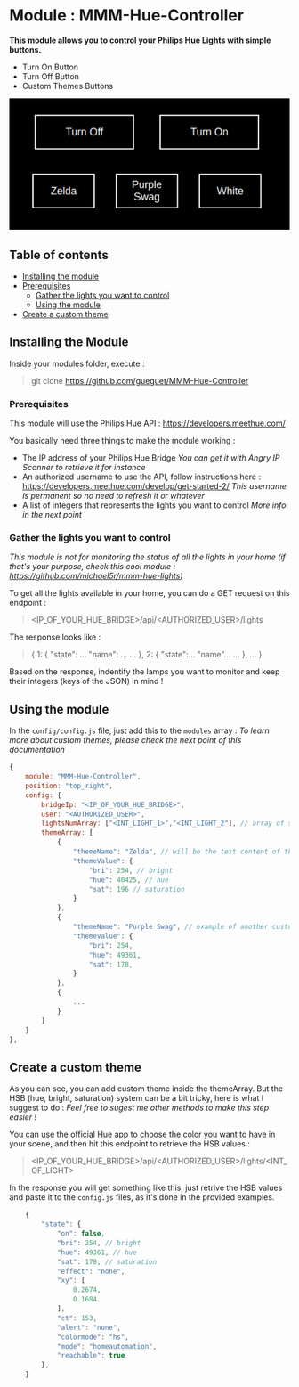 # Module : MMM-Hue-Controller

**This module allows you to control your Philips Hue Lights with simple buttons.**

-   Turn On Button
-   Turn Off Button
-   Custom Themes Buttons

![screenshot](assets/MMM-Hue-Controller-screenshot.png)

## Table of contents

-   [Installing the module](#installing-the-module)
-   [Prerequisites](#prerequisites)
    -   [Gather the lights you want to control](#gather-the-lights-you-want-to-control)
    -   [Using the module](#using-the-module)
-   [Create a custom theme](#create-a-custom-theme)

## Installing the Module

Inside your modules folder, execute :

> git clone https://github.com/gueguet/MMM-Hue-Controller

### Prerequisites

This module will use the Philips Hue API : https://developers.meethue.com/

You basically need three things to make the module working :

-   The IP address of your Philips Hue Bridge
    _You can get it with Angry IP Scanner to retrieve it for instance_
-   An authorized username to use the API, follow instructions here : https://developers.meethue.com/develop/get-started-2/
    _This username is permanent so no need to refresh it or whatever_
-   A list of integers that represents the lights you want to control
    _More info in the next point_

### Gather the lights you want to control

_This module is not for monitoring the status of all the lights in your home (if that's your purpose, check this cool module : https://github.com/michael5r/mmm-hue-lights)_

To get all the lights available in your home, you can do a GET request on this endpoint :

> <IP_OF_YOUR_HUE_BRIDGE>/api/<AUTHORIZED_USER>/lights

The response looks like :

> {
> 1: {
> "state": ...
> "name": ...
> ...
> },
> 2: {
> "state":...
> "name"...
> ...
> },
> ...
> }

Based on the response, indentify the lamps you want to monitor and keep their integers (keys of the JSON) in mind !

## Using the module

In the `config/config.js` file, just add this to the `modules` array :
_To learn more about custom themes, please check the next point of this documentation_

```js
{
    module: "MMM-Hue-Controller",
    position: "top_right",
    config: {
        bridgeIp: "<IP_OF_YOUR_HUE_BRIDGE>",
        user: "<AUTHORIZED_USER>",
        lightsNumArray: ["<INT_LIGHT_1>","<INT_LIGHT_2"], // array of strings | keys of the targeted lights | example : ["2","5","6"]
        themeArray: [
            {
                "themeName": "Zelda", // will be the text content of the theme button
                "themeValue": {
                    "bri": 254, // bright
                    "hue": 40425, // hue
                    "sat": 196 // saturation
                }
            },
            {
                "themeName": "Purple Swag", // example of another custom theme
                "themeValue": {
                    "bri": 254,
                    "hue": 49361,
                    "sat": 178,
                }
            },
            {
                ...
            }
        ]
    }
},
```

## Create a custom theme

As you can see, you can add custom theme inside the themeArray. But the HSB (hue, bright, saturation) system can be a bit tricky, here is what I suggest to do :
_Feel free to sugest me other methods to make this step easier !_

You can use the official Hue app to choose the color you want to have in your scene, and then hit this endpoint to retrieve the HSB values :

> <IP_OF_YOUR_HUE_BRIDGE>/api/<AUTHORIZED_USER>/lights/<INT_OF_LIGHT>

In the response you will get something like this, just retrive the HSB values and paste it to the `config.js` files, as it's done in the provided examples.

```js
    {
        "state": {
            "on": false,
            "bri": 254, // bright
            "hue": 49361, // hue
            "sat": 178, // saturation
            "effect": "none",
            "xy": [
                0.2674,
                0.1684
            ],
            "ct": 153,
            "alert": "none",
            "colormode": "hs",
            "mode": "homeautomation",
            "reachable": true
        },
    }
```
